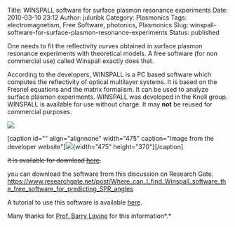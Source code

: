 Title: WINSPALL software for surface plasmon resonance experiments
Date: 2010-03-10 23:12
Author: juluribk
Category: Plasmonics
Tags: electromagnetism, Free Software, photonics, Plasmonics
Slug: winspall-software-for-surface-plasmon-resonance-experiments
Status: published

One needs to fit the reflectivity curves obtained in surface plasmon resonance experiments with theoretical models. A free software (for non commercial use) called Winspall exactly does that.

According to the developers, WINSPALL is a PC based software which computes the reflectivity of optical multilayer systems. It is based on the Fresnel equations and the matrix formalism. It can be used to analyze surface plasmon experiments. WINSPALL was developed in the Knoll group. WINSPALL is available for use without charge. It may **not** be reused for commercial purposes.

![](file:///C:/DOCUME%7E1/bxj139/LOCALS%7E1/Temp/moz-screenshot-3.jpg)

\[caption id="" align="alignnone" width="475" caption="Image from the developer website"\]![](http://www.mpip-mainz.mpg.de/knoll/soft/winspall.jpg){width="475" height="370"}\[/caption\]

~~It is available for download [here](http://www.mpip-mainz.mpg.de/knoll/soft/).~~

you can download the software from this discussion on Research Gate. <https://www.researchgate.net/post/Where_can_I_find_Winspall_software_the_free_software_for_predicting_SPR_angles>

A tutorial to use this software is available [here](http://www.res-tec.de/tutorials/res-tec-tutorial-02.pdf).

Many thanks for [Prof. Barry Lavine](http://chem.okstate.edu/index.php?option=com_content&task=view&id=42&Itemid=126) for this information*.*
